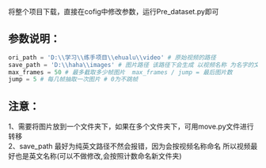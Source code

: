 将整个项目下载，直接在cofig中修改参数，运行Pre_dataset.py即可

## 参数说明：

```python
ori_path = 'D:\\学习\\练手项目\\ehualu\\video' # 原始视频的路径
save_path = 'D:\\haha\\images' # 图片路径 该路径下会生成 以视频名称 为名字的文件夹  
max_frames = 50 # 最多截取多少帧图片  max_frames / jump = 最后图片数
jump = 5 # 每几帧抽取一次图片 # 0为不跳帧
```



## 注意：
1、需要将图片放到一个文件夹下，如果在多个文件夹下，可用move.py文件进行转移  
2、save_path 最好为纯英文路径不然会报错，因为会按视频名称命名 所以视频最好也是英文名称(可以不做修改,会按照计数命名新文件夹)

